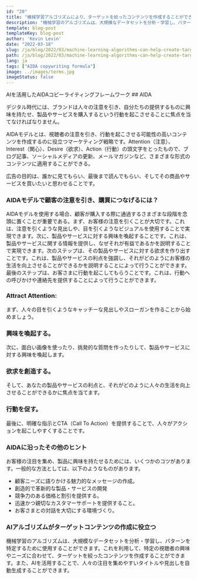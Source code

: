 ```yaml
---
id: "20"
title: "機械学習アルゴリズムにより、ターゲットを絞ったコンテンツを作成することができます"
description: "機械学習のアルゴリズムは、大規模なデータセットを分析・学習し、パターンを特定するために使用することができます。これを利用して、特定の視聴者の興味に基づいたコンテンツを作成することができます。機械学習を利用することで、企業は顧客にとってより適切なコンテンツを作成し、売上を伸ばすことができる。"
template: blog-post
templateKey: blog-post
author: 'Kevin Levin'
date: "2022-03-18"
slug: /ja/blog/2022/03/machine-learning-algorithms-can-help-create-targeted-content
path: /ja/blog/2022/03/machine-learning-algorithms-can-help-create-targeted-content
lang: ja
tags: ["AIDA copywriting formula"]
image: ../images/terms.jpg
imageStatus: false
---
```

AIを活用したAIDAコピーライティングフレームワーク ## AIDA

デジタル時代には、ブランドは人々の注意を引き、自分たちの提供するものに興味を持たせ、製品やサービスを購入するという行動を起こさせることに焦点を当てなければなりません。

AIDAモデルとは、視聴者の注意を引き、行動を起こさせる可能性の高いコンテンツを作成するのに役立つマーケティング戦略です。Attention（注意）、Interest（関心）、Desire（欲求）、Action（行動）の頭文字をとったもので、ブログ記事、ソーシャルメディアの更新、メールマガジンなど、さまざまな形式のコンテンツに適用することができる。

広告の目的は、誰かに見てもらい、最後まで読んでもらい、そしてその商品やサービスを買いたいと思わせることです。

### AIDAモデルで顧客の注意を引き、購買につなげるには？

AIDAモデルを使用する場合、顧客が購入する際に通過するさまざまな段階を念頭に置くことが重要である。まず、お客様の注意を引くことが大切です。これは、注意を引くような見出しや、目を引くようなビジュアルを使用することで実現できます。次に、製品やサービスに対する興味を喚起することです。これは、製品やサービスに関する情報を提供し、なぜそれが有益であるかを説明することで実現できます。次のステップは、その製品やサービスに対する欲求を作り出すことです。これは、製品やサービスの利点を強調し、それがどのようにお客様の生活を向上させることができるかを説明することによって行うことができます。最後のステップは、お客さまに行動を起こしてもらうことです。これは、行動への呼びかけや連絡先を提供することによって行うことができます。

### Attract Attention:

まず、人々の目を引くようなキャッチーな見出しやスローガンを作ることから始めましょう。


### 興味を喚起する。

次に、面白い画像を使ったり、挑発的な質問を作ったりして、製品やサービスに対する興味を喚起します。

### 欲求を創造する。

そして、あなたの製品やサービスの利点と、それがどのように人々の生活を向上させることができるかに焦点を当てます。

### 行動を促す。


最後に、明確な指示とCTA（Call To Action）を提供することで、人々がアクションを起こしやすくすることです。


### AIDAに沿ったその他のヒント

お客様の注目を集め、製品に興味を持たせるためには、いくつかのコツがあります。一般的な方法としては、以下のようなものがあります。

- 顧客ニーズに語りかける魅力的なメッセージの作成。
- 創造的で革新的な製品・サービスの開発
- 競争力のある価格と割引を提供する。
- 迅速かつ親切なカスタマーサポートを提供すること。
- お客さまとの対話を大切にする環境づくり。

### AIアルゴリズムがターゲットコンテンツの作成に役立つ
機械学習のアルゴリズムは、大規模なデータセットを分析・学習し、パターンを特定するために使用することができます。これを利用して、特定の視聴者の興味やニーズに合わせて、ターゲットを絞ったコンテンツを作成することができます。また、AIを活用することで、人々の注目を集めやすいタイトルや見出しを自動生成することができます。
